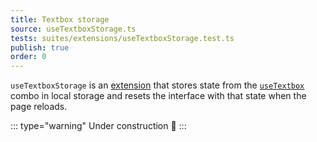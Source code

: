 ```yaml
---
title: Textbox storage
source: useTextboxStorage.ts
tests: suites/extensions/useTextboxStorage.test.ts
publish: true
order: 0
---
```


`useTextboxStorage` is an [extension](/docs/features/extensions-overview) that stores state from the [`useTextbox`](/docs/features/interfaces/textbox) combo in local storage and resets the interface with that state when the page reloads.

::: type="warning"
Under construction 🚧
:::
